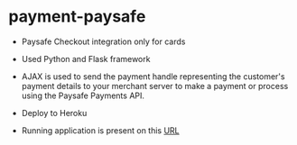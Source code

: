 # payment-paysafe

* Paysafe Checkout integration only for cards 
* Used Python and Flask framework 
* AJAX is used to send the payment handle representing the customer's payment details to your merchant server to make a payment or process using the Paysafe Payments API. 
* Deploy to Heroku

* Running application is present on this [URL](https://paysafe-payment-roiim.herokuapp.com/)
